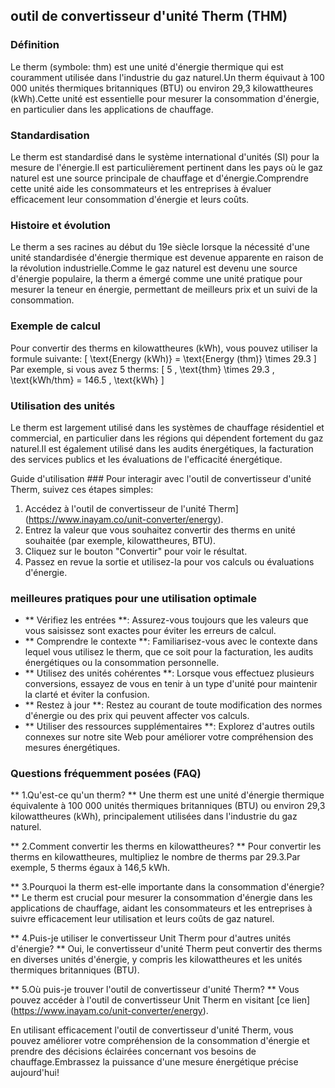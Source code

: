 ## outil de convertisseur d'unité Therm (THM)

### Définition
Le therm (symbole: thm) est une unité d'énergie thermique qui est couramment utilisée dans l'industrie du gaz naturel.Un therm équivaut à 100 000 unités thermiques britanniques (BTU) ou environ 29,3 kilowattheures (kWh).Cette unité est essentielle pour mesurer la consommation d'énergie, en particulier dans les applications de chauffage.

### Standardisation
Le therm est standardisé dans le système international d'unités (SI) pour la mesure de l'énergie.Il est particulièrement pertinent dans les pays où le gaz naturel est une source principale de chauffage et d'énergie.Comprendre cette unité aide les consommateurs et les entreprises à évaluer efficacement leur consommation d'énergie et leurs coûts.

### Histoire et évolution
Le therm a ses racines au début du 19e siècle lorsque la nécessité d'une unité standardisée d'énergie thermique est devenue apparente en raison de la révolution industrielle.Comme le gaz naturel est devenu une source d'énergie populaire, la therm a émergé comme une unité pratique pour mesurer la teneur en énergie, permettant de meilleurs prix et un suivi de la consommation.

### Exemple de calcul
Pour convertir des therms en kilowattheures (kWh), vous pouvez utiliser la formule suivante:
\[ \text{Energy (kWh)} = \text{Energy (thm)} \times 29.3 \]
Par exemple, si vous avez 5 therms:
\[ 5 \, \text{thm} \times 29.3 \, \text{kWh/thm} = 146.5 \, \text{kWh} \]

### Utilisation des unités
Le therm est largement utilisé dans les systèmes de chauffage résidentiel et commercial, en particulier dans les régions qui dépendent fortement du gaz naturel.Il est également utilisé dans les audits énergétiques, la facturation des services publics et les évaluations de l'efficacité énergétique.

Guide d'utilisation ###
Pour interagir avec l'outil de convertisseur d'unité Therm, suivez ces étapes simples:
1. Accédez à l'outil de convertisseur de l'unité Therm] (https://www.inayam.co/unit-converter/energy).
2. Entrez la valeur que vous souhaitez convertir des therms en unité souhaitée (par exemple, kilowattheures, BTU).
3. Cliquez sur le bouton "Convertir" pour voir le résultat.
4. Passez en revue la sortie et utilisez-la pour vos calculs ou évaluations d'énergie.

### meilleures pratiques pour une utilisation optimale
- ** Vérifiez les entrées **: Assurez-vous toujours que les valeurs que vous saisissez sont exactes pour éviter les erreurs de calcul.
- ** Comprendre le contexte **: Familiarisez-vous avec le contexte dans lequel vous utilisez le therm, que ce soit pour la facturation, les audits énergétiques ou la consommation personnelle.
- ** Utilisez des unités cohérentes **: Lorsque vous effectuez plusieurs conversions, essayez de vous en tenir à un type d'unité pour maintenir la clarté et éviter la confusion.
- ** Restez à jour **: Restez au courant de toute modification des normes d'énergie ou des prix qui peuvent affecter vos calculs.
- ** Utiliser des ressources supplémentaires **: Explorez d'autres outils connexes sur notre site Web pour améliorer votre compréhension des mesures énergétiques.

### Questions fréquemment posées (FAQ)

** 1.Qu'est-ce qu'un therm? **
Une therm est une unité d'énergie thermique équivalente à 100 000 unités thermiques britanniques (BTU) ou environ 29,3 kilowattheures (kWh), principalement utilisées dans l'industrie du gaz naturel.

** 2.Comment convertir les therms en kilowattheures? **
Pour convertir les therms en kilowattheures, multipliez le nombre de therms par 29.3.Par exemple, 5 therms égaux à 146,5 kWh.

** 3.Pourquoi la therm est-elle importante dans la consommation d'énergie? **
Le therm est crucial pour mesurer la consommation d'énergie dans les applications de chauffage, aidant les consommateurs et les entreprises à suivre efficacement leur utilisation et leurs coûts de gaz naturel.

** 4.Puis-je utiliser le convertisseur Unit Therm pour d'autres unités d'énergie? **
Oui, le convertisseur d'unité Therm peut convertir des therms en diverses unités d'énergie, y compris les kilowattheures et les unités thermiques britanniques (BTU).

** 5.Où puis-je trouver l'outil de convertisseur d'unité Therm? **
Vous pouvez accéder à l'outil de convertisseur Unit Therm en visitant [ce lien] (https://www.inayam.co/unit-converter/energy).

En utilisant efficacement l'outil de convertisseur d'unité Therm, vous pouvez améliorer votre compréhension de la consommation d'énergie et prendre des décisions éclairées concernant vos besoins de chauffage.Embrassez la puissance d'une mesure énergétique précise aujourd'hui!
